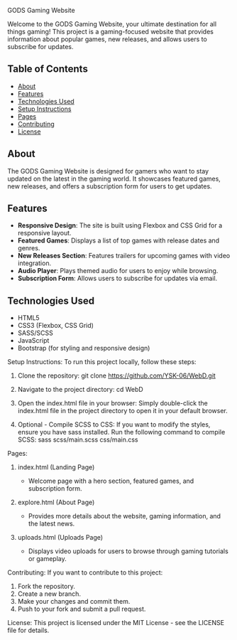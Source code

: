 GODS Gaming Website

Welcome to the GODS Gaming Website, your ultimate destination for all things gaming! This project is a gaming-focused website that provides information about popular games, new releases, and allows users to subscribe for updates.

## Table of Contents
- [About](#about)
- [Features](#features)
- [Technologies Used](#technologies-used)
- [Setup Instructions](#setup-instructions)
- [Pages](#pages)
- [Contributing](#contributing)
- [License](#license)

## About
The GODS Gaming Website is designed for gamers who want to stay updated on the latest in the gaming world. It showcases featured games, new releases, and offers a subscription form for users to get updates.

## Features
- **Responsive Design**: The site is built using Flexbox and CSS Grid for a responsive layout.
- **Featured Games**: Displays a list of top games with release dates and genres.
- **New Releases Section**: Features trailers for upcoming games with video integration.
- **Audio Player**: Plays themed audio for users to enjoy while browsing.
- **Subscription Form**: Allows users to subscribe for updates via email.

## Technologies Used
- HTML5
- CSS3 (Flexbox, CSS Grid)
- SASS/SCSS
- JavaScript
- Bootstrap (for styling and responsive design)

Setup Instructions:
To run this project locally, follow these steps:

1. Clone the repository:
   git clone https://github.com/YSK-06/WebD.git

2. Navigate to the project directory:
   cd WebD

3. Open the index.html file in your browser:
   Simply double-click the index.html file in the project directory to open it in your default browser.

4. Optional - Compile SCSS to CSS:
   If you want to modify the styles, ensure you have sass installed. Run the following command to compile SCSS:
   sass scss/main.scss css/main.css

Pages:

1. index.html (Landing Page)
   - Welcome page with a hero section, featured games, and subscription form.

2. explore.html (About Page)
   - Provides more details about the website, gaming information, and the latest news.

3. uploads.html (Uploads Page)
   - Displays video uploads for users to browse through gaming tutorials or gameplay.

Contributing:
If you want to contribute to this project:
1. Fork the repository.
2. Create a new branch.
3. Make your changes and commit them.
4. Push to your fork and submit a pull request.

License:
This project is licensed under the MIT License - see the LICENSE file for details.